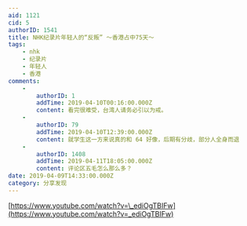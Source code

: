 ```yaml
---
aid: 1121
cid: 5
authorID: 1541
title: NHK纪录片年轻人的“反叛” ～香港占中75天～
tags:
    - nhk
    - 纪录片
    - 年轻人
    - 香港
comments:
    -
        authorID: 1
        addTime: 2019-04-10T00:16:00.000Z
        content: 看完很难受，台湾人请务必引以为戒。
    -
        authorID: 79
        addTime: 2019-04-10T12:39:00.000Z
        content: 就学生这一方来说真的和 64 好像，后期有分歧，部分人全身而退
    -
        authorID: 1408
        addTime: 2019-04-11T18:05:00.000Z
        content: 评论区五毛怎么那么多？
date: 2019-04-09T14:33:00.000Z
category: 分享发现
---
```


[https://www.youtube.com/watch?v=\_ediOgTBIFw](https://www.youtube.com/watch?v=_ediOgTBIFw)

